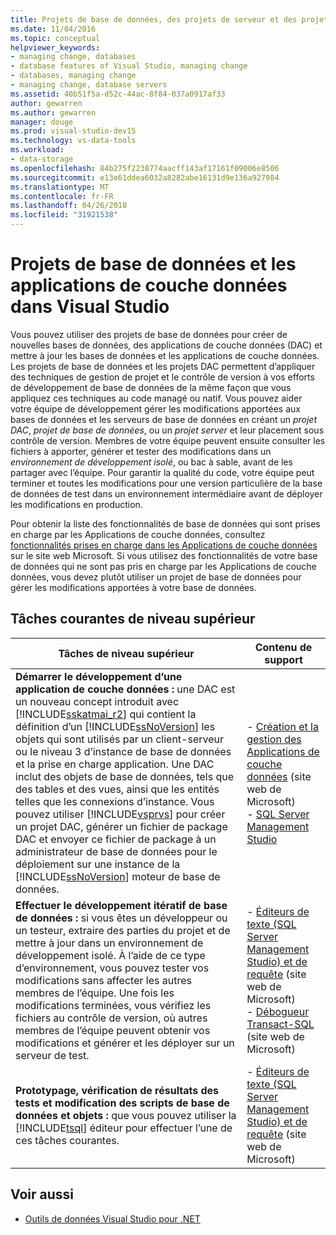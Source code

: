 ```yaml
---
title: Projets de base de données, des projets de serveur et des projets DAC dans Visual Studio
ms.date: 11/04/2016
ms.topic: conceptual
helpviewer_keywords:
- managing change, databases
- database features of Visual Studio, managing change
- databases, managing change
- managing change, database servers
ms.assetid: 40b51f5a-d52c-44ac-8f84-037a0917af33
author: gewarren
ms.author: gewarren
manager: douge
ms.prod: visual-studio-dev15
ms.technology: vs-data-tools
ms.workload:
- data-storage
ms.openlocfilehash: 84b275f2238774aacff143af17161f09006e8506
ms.sourcegitcommit: e13e61ddea6032a8282abe16131d9e136a927984
ms.translationtype: MT
ms.contentlocale: fr-FR
ms.lasthandoff: 04/26/2018
ms.locfileid: "31921538"
---
```

# <a name="database-projects-and-data-tier-applications-in-visual-studio"></a>Projets de base de données et les applications de couche données dans Visual Studio
Vous pouvez utiliser des projets de base de données pour créer de nouvelles bases de données, des applications de couche données (DAC) et mettre à jour les bases de données et les applications de couche données. Les projets de base de données et les projets DAC permettent d’appliquer des techniques de gestion de projet et le contrôle de version à vos efforts de développement de base de données de la même façon que vous appliquez ces techniques au code managé ou natif. Vous pouvez aider votre équipe de développement gérer les modifications apportées aux bases de données et les serveurs de base de données en créant un *projet DAC*, *projet de base de données*, ou un *projet server* et leur placement sous contrôle de version. Membres de votre équipe peuvent ensuite consulter les fichiers à apporter, générer et tester des modifications dans un *environnement de développement isolé*, ou bac à sable, avant de les partager avec l’équipe. Pour garantir la qualité du code, votre équipe peut terminer et toutes les modifications pour une version particulière de la base de données de test dans un environnement intermédiaire avant de déployer les modifications en production.

Pour obtenir la liste des fonctionnalités de base de données qui sont prises en charge par les Applications de couche données, consultez [fonctionnalités prises en charge dans les Applications de couche données](http://go.microsoft.com/fwlink/?LinkId=164239) sur le site web Microsoft. Si vous utilisez des fonctionnalités de votre base de données qui ne sont pas pris en charge par les Applications de couche données, vous devez plutôt utiliser un projet de base de données pour gérer les modifications apportées à votre base de données.

## <a name="common-high-level-tasks"></a>Tâches courantes de niveau supérieur

|Tâches de niveau supérieur|Contenu de support|
|----------------------|------------------------|
|**Démarrer le développement d’une application de couche données :** une DAC est un nouveau concept introduit avec [!INCLUDE[sskatmai_r2](../data-tools/includes/sskatmai_r2_md.md)] qui contient la définition d’un [!INCLUDE[ssNoVersion](../data-tools/includes/ssnoversion_md.md)] les objets qui sont utilisés par un client-serveur ou le niveau 3 d’instance de base de données et la prise en charge application. Une DAC inclut des objets de base de données, tels que des tables et des vues, ainsi que les entités telles que les connexions d’instance. Vous pouvez utiliser [!INCLUDE[vsprvs](../code-quality/includes/vsprvs_md.md)] pour créer un projet DAC, générer un fichier de package DAC et envoyer ce fichier de package à un administrateur de base de données pour le déploiement sur une instance de la [!INCLUDE[ssNoVersion](../data-tools/includes/ssnoversion_md.md)] moteur de base de données.|-   [Création et la gestion des Applications de couche données](http://go.microsoft.com/fwlink/?LinkId=160741) (site web de Microsoft)<br />-   [SQL Server Management Studio](http://go.microsoft.com/fwlink/?LinkId=227328)|
|**Effectuer le développement itératif de base de données :** si vous êtes un développeur ou un testeur, extraire des parties du projet et de mettre à jour dans un environnement de développement isolé. À l’aide de ce type d’environnement, vous pouvez tester vos modifications sans affecter les autres membres de l’équipe. Une fois les modifications terminées, vous vérifiez les fichiers au contrôle de version, où autres membres de l’équipe peuvent obtenir vos modifications et générer et les déployer sur un serveur de test.|-   [Éditeurs de texte (SQL Server Management Studio) et de requête](http://go.microsoft.com/fwlink/?LinkId=227327) (site web de Microsoft)<br />-   [Débogueur Transact-SQL](http://go.microsoft.com/fwlink/?LinkId=227324) (site web de Microsoft)|
|**Prototypage, vérification de résultats des tests et modification des scripts de base de données et objets :** que vous pouvez utiliser la [!INCLUDE[tsql](../data-tools/includes/tsql_md.md)] éditeur pour effectuer l’une de ces tâches courantes.|-   [Éditeurs de texte (SQL Server Management Studio) et de requête](http://go.microsoft.com/fwlink/?LinkId=227327) (site web de Microsoft)|

## <a name="see-also"></a>Voir aussi

- [Outils de données Visual Studio pour .NET](../data-tools/visual-studio-data-tools-for-dotnet.md)
